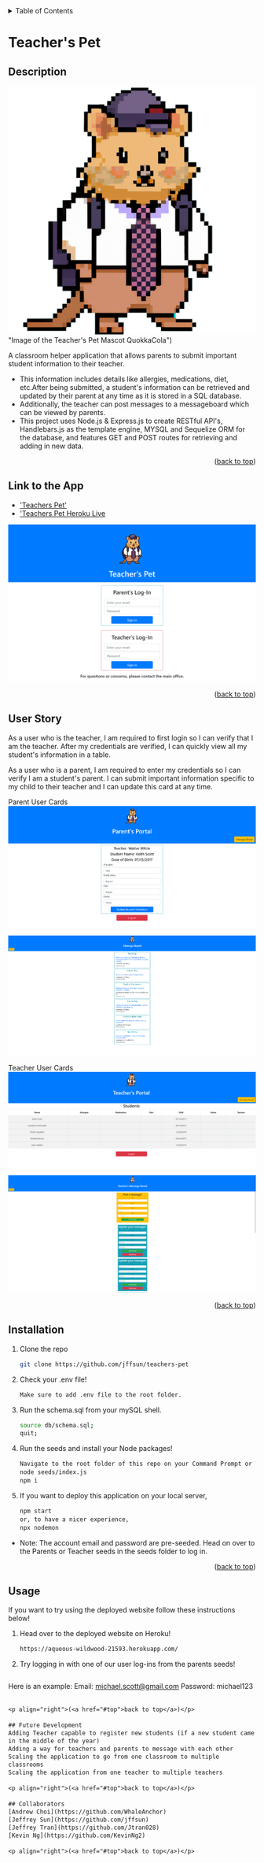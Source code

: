 <div id="top"></div>

<!-- TABLE OF CONTENTS -->
<details>
  <summary>Table of Contents</summary>
  <ol>
    <li><a href="#descriptiont">Description</a></li>
    <li><a href="#link-to-the-app">Link to the App</a></li>
    <li><a href="#user-story">User Story</a></li>
    <li><a href="#installation">Installation</a></li>
    <li><a href="#usage">Usage</a></li>
    <li><a href="#future-development">Future Development</a></li>
    <li><a href="#collaborators">Collaborators</a></li>
  </ol>
</details>

# Teacher's Pet


## Description

![Teachers Pet](./images/logo.png) "Image of the Teacher's Pet Mascot QuokkaCola") 

A classroom helper application that allows parents to submit important student information to their teacher. 
* This information includes details like allergies, medications, diet, etc.After being submitted, a student's information can be retrieved and updated by their parent at any time as it is stored in a SQL database. 
* Additionally, the teacher can post messages to a messageboard which can be viewed by parents. 
* This project uses Node.js & Express.js to create RESTful API's, Handlebars.js as the template engine, MYSQL and Sequelize ORM for the database, and features GET and POST routes for retrieving and adding in new data. 

<p align="right">(<a href="#top">back to top</a>)</p>


## Link to the App

* ['Teachers Pet'](https://github.com/jffsun/teachers-pet)
* ['Teachers Pet Heroku Live](https://aqueous-wildwood-21593.herokuapp.com/)

![](./images/homepage.png)

<p align="right">(<a href="#top">back to top</a>)</p>


## User Story
As a user who is the teacher, I am required to first login so I can verify that I am the teacher. After my credentials are verified, I can quickly view all my student's information in a table.


As a user who is a parent, I am required to enter my credentials so I can verify I am a student's parent. I can submit  important information specific to my child to their teacher and I can update this card at any time.



Parent User Cards
![](.//images/parent's%20portal.png)
![](images/message%20board.png)

Teacher User Cards
![](images/teacher%20portal.png)
![](images/teachers%20message%20board.png)

<p align="right">(<a href="#top">back to top</a>)</p>


## Installation

1. Clone the repo
   ```sh
   git clone https://github.com/jffsun/teachers-pet
2. Check your .env file!
   ```sh
   Make sure to add .env file to the root folder.
   ```
3. Run the schema.sql from your mySQL shell.
   ```sh
   source db/schema.sql;
   quit;
   ```
4. Run the seeds and install your Node packages!
   ```sh
   Navigate to the root folder of this repo on your Command Prompt or Terminal and type:
   node seeds/index.js
   npm i
5. If you want to deploy this application on your local server,
   ```sh
   npm start 
   or, to have a nicer experience,
   npx nodemon
*  Note: The account email and password are pre-seeded. Head on over to the Parents or Teacher seeds in the seeds folder to log in.

<p align="right">(<a href="#top">back to top</a>)</p>

## Usage

If you want to try using the deployed website follow these instructions below!

1. Head over to the deployed website on Heroku!
   ```sh
   https://aqueous-wildwood-21593.herokuapp.com/
   ```
2. Try logging in with one of our user log-ins from the parents seeds!
   ```sh
  Here is an example:
  Email: michael.scott@gmail.com
  Password: michael123
   ```

<p align="right">(<a href="#top">back to top</a>)</p>

## Future Development
Adding Teacher capable to register new students (if a new student came in the middle of the year)
Adding a way for teachers and parents to message with each other
Scaling the application to go from one classroom to multiple classrooms 
Scaling the application from one teacher to multiple teachers 

<p align="right">(<a href="#top">back to top</a>)</p>

## Collaborators
[Andrew Choi](https://github.com/WhaleAnchor)
[Jeffrey Sun](https://github.com/jffsun)
[Jeffrey Tran](https://github.com/Jtran028)
[Kevin Ng](https://github.com/KevinNg2)

<p align="right">(<a href="#top">back to top</a>)</p>